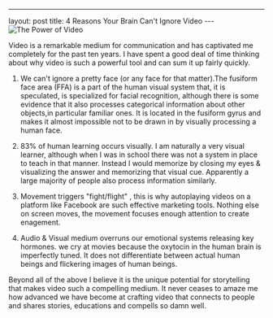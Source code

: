 ---
layout: post
title: 4 Reasons Your Brain Can't Ignore Video
---![The Power of Video](http://www.vostit.com/blog/wp-content/uploads/2013/01/psychology-624x334.jpg "The Medium The Connects and Educates")

Video is a remarkable medium for communication and has captivated me completely for the past ten years. 
I have spent a good deal of time thinking about why video is such a powerful tool and can sum it up fairly quickly. 

1. We can't ignore a pretty face (or any face for that matter).The fusiform face area (FFA) is a part of the human visual system that, it is speculated, is specialized for facial recognition, although there is some evidence that it also processes categorical information about other objects,in particular familiar ones. It is located in the fusiform gyrus and makes it almost impossible not to be drawn in by visually processing a human face. 

2. 83% of human learning occurs visually.  I am naturally a very visual learner, although when I was in school there was not a system in place to teach in that manner. Instead I would memorize by closing my eyes & visualizing the answer and memorizing that visual cue.  Apparently a large majority of people also process information similarly. 

3. Movement triggers "fight/flight" , this is why autoplaying videos on a platform like Facebook are such effective marketing tools.  Nothing else on screen moves, the movement focuses enough attention to create enagement.

4. Audio & Visual medium overruns our emotional systems releasing key hormones. we cry at movies because the oxytocin in the human brain is imperfectly tuned. It does not differentiate between actual human beings and flickering images of human beings.

Beyond all of the above I believe it is the unique potential for storytelling that makes video such a compelling medium.  It never ceases to amaze me how advanced we have become at crafting video that connects to people and shares stories, educations and compells so damn well. 
